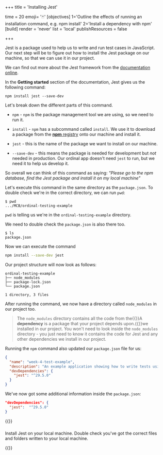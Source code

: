 +++
title = 'Installing Jest'

time = 20
emoji= '🃏'
[objectives]
    1='Outline the effects of running an installation command, e.g. npm install'
    2='Install a dependency with npm'
[build]
  render = 'never'
  list = 'local'
  publishResources = false

+++

Jest is a package used to help us to write and run test cases in JavaScript.
Our next step will be to figure out how to install the Jest package on our machine, so that we can use it in our project.

We can find out more about the Jest framework from the [documentation online](https://jestjs.io/docs/getting-started).

In the **Getting started** section of the documentation, Jest gives us the following command:

```console
npm install jest --save-dev
```

Let's break down the different parts of this command.

- `npm` - `npm` is the package management tool we are using, so we need to run it.

- `install` - `npm` has a subcommand called `install`. We use it to download a package from the [**npm** registry](https://www.npmjs.com/) onto our machine and install it.

- `jest` - this is the name of the package we want to install on our machine.

- `--save-dev` - this means the package is needed for development but _not_ needed in production. Our ordinal app doesn't need `jest` to run, but we need it to help us develop it.

So overall we can think of this command as saying:
_"Please go to the npm database, find the Jest package and install it on my local machine"_

Let's execute this command in the same directory as the `package.json`.
To double check we're in the correct directory, we can run `pwd`:

```console
$ pwd
.../MCB/ordinal-testing-example
```

`pwd` is telling us we're in the `ordinal-testing-example` directory.

We need to double check the `package.json` is also there too.

```console
$ ls
package.json
```

Now we can execute the command

```bash
npm install --save-dev jest
```

Our project structure will now look as follows:

```raw
ordinal-testing-example
├── node_modules
├── package-lock.json
└── package.json

1 directory, 3 files
```

After running the command, we now have a directory called `node_modules` in our project too.

> The `node_modules` directory contains all the code from the{{<tooltip title="dependencies">}}A **dependency** is a package that your project depends upon.{{</tooltip>}}we installed in our project. You won't need to look inside the `node_modules` directory - you just need to know it contains the code for Jest and any other dependencies we install in our project.

Running the `npm` command also updated our `package.json` file for us:

```json
{
  "name": "week-4-test-example",
  "description": "An example application showing how to write tests using the jest framework",
  "devDependencies": {
    "jest": "^29.5.0"
  }
}
```

We've now got some additional information inside the `package.json`:

```json
"devDependencies": {
  "jest":  "^29.5.0"
}
```

{{<note type="exercise" title="🕹️ Follow along">}}

###

Install Jest on your local machine. Double check you've got the correct files and folders written to your local machine.

{{</note>}}
